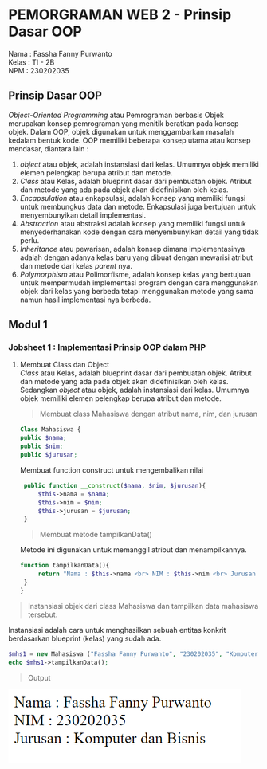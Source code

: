 # PEMORGRAMAN WEB 2 - Prinsip Dasar OOP
Nama    : Fassha Fanny Purwanto  
Kelas   : TI - 2B  
NPM     : 230202035  

## Prinsip Dasar OOP
_Object-Oriented Programming_ atau Pemrograman berbasis Objek merupakan konsep pemrograman yang menitik beratkan pada konsep objek. Dalam OOP, objek digunakan untuk menggambarkan masalah kedalam bentuk kode. OOP memiliki beberapa konsep utama atau konsep mendasar, diantara lain :  
1. _object_ atau objek, adalah instansiasi dari kelas. Umumnya objek memiliki elemen pelengkap berupa atribut dan metode.
2. _Class_ atau Kelas, adalah blueprint dasar dari pembuatan objek. Atribut dan metode yang ada pada objek akan didefinisikan oleh kelas.
3. _Encapsulation_ atau enkapsulasi, adalah konsep yang memiliki fungsi untuk membungkus data dan metode. Enkapsulasi juga bertujuan untuk menyembunyikan detail implementasi.
4. _Abstraction_ atau abstraksi adalah konsep yang memiliki fungsi untuk menyederhanakan kode dengan cara menyembunyikan detail yang tidak perlu.
5. _Inheritance_ atau pewarisan, adalah konsep dimana implementasinya adalah dengan adanya kelas baru yang dibuat dengan mewarisi atribut dan metode dari kelas _parent_ nya.
6. _Polymorphism_ atau Polimorfisme, adalah konsep kelas yang bertujuan untuk mempermudah implementasi program dengan cara menggunakan objek dari kelas yang berbeda tetapi menggunakan metode yang sama namun hasil implementasi nya berbeda.

## Modul 1 
### Jobsheet 1 : Implementasi Prinsip OOP dalam PHP
1. Membuat Class dan Object  
    _Class_ atau Kelas, adalah blueprint dasar dari pembuatan objek. Atribut dan metode yang ada pada objek akan didefinisikan oleh kelas. Sedangkan  _object_ atau objek, adalah instansiasi dari kelas. Umumnya objek memiliki elemen pelengkap berupa atribut dan metode.
   
   > Membuat class Mahasiswa dengan atribut nama, nim, dan jurusan  
   ``` PHP
   Class Mahasiswa {  
   public $nama;
   public $nim;
   public $jurusan;
   ```
   Membuat function construct untuk mengembalikan nilai
   ```PHP
    public function __construct($nama, $nim, $jurusan){
        $this->nama = $nama;
        $this->nim = $nim;
        $this->jurusan = $jurusan;
    }
   ```
   > Membuat metode tampilkanData()
   
   Metode ini digunakan untuk memanggil atribut dan menampilkannya.
   
   ```PHP
   function tampilkanData(){
        return "Nama : $this->nama <br> NIM : $this->nim <br> Jurusan : $this->jurusan";
    }
   }
   ```

> Instansiasi objek dari class Mahasiswa dan tampilkan data mahasiswa tersebut.

Instansiasi adalah cara untuk menghasilkan sebuah entitas konkrit berdasarkan blueprint (kelas) yang sudah ada.  

```PHP
$mhs1 = new Mahasiswa ("Fassha Fanny Purwanto", "230202035", "Komputer dan Bisnis");
echo $mhs1->tampilkanData();
```
> Output

![Ouput 1.1](images/jb1.1.png)


   
   
   
